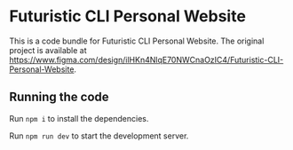 
  # Futuristic CLI Personal Website

  This is a code bundle for Futuristic CLI Personal Website. The original project is available at https://www.figma.com/design/ilHKn4NlqE70NWCnaOzIC4/Futuristic-CLI-Personal-Website.

  ## Running the code

  Run `npm i` to install the dependencies.

  Run `npm run dev` to start the development server.
  